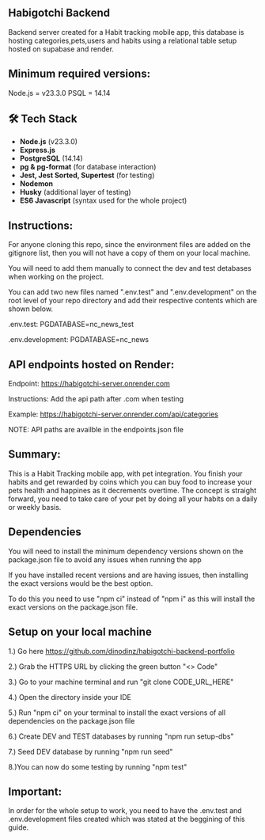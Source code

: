 
## Habigotchi Backend

Backend server created for a Habit tracking mobile app, this database is hosting categories,pets,users and habits using a relational table setup hosted on supabase and render.

## Minimum required versions:

Node.js = v23.3.0
PSQL = 14.14

## 🛠 Tech Stack
- **Node.js** (v23.3.0)
- **Express.js**
- **PostgreSQL** (14.14)
- **pg & pg-format** (for database interaction)
- **Jest, Jest Sorted, Supertest** (for testing)
- **Nodemon**
- **Husky** (additional layer of testing)
- **ES6 Javascript** (syntax used for the whole project)

## Instructions:

For anyone cloning this repo, since the environment files are added on the gitignore list, then you will not have a copy of them on your local machine.

You will need to add them manually to connect the dev and test detabases when working on the project.

You can add two new files named ".env.test" and ".env.development" on the root level of your repo directory and add their respective contents which are shown below.

.env.test: PGDATABASE=nc_news_test

.env.development: PGDATABASE=nc_news

## API endpoints hosted on Render:

Endpoint: https://habigotchi-server.onrender.com

Instructions: Add the api path after .com when testing

Example: https://habigotchi-server.onrender.com/api/categories

NOTE: API paths are availble in the endpoints.json file

## Summary:

This is a Habit Tracking mobile app, with pet integration. You finish your habits and get rewarded by coins which you can buy food to increase your pets health and happines as it decrements overtime. The concept is straight forward, you need to take care of your pet by doing all your habits on a daily or weekly basis.

## Dependencies

You will need to install the minimum dependency versions shown on the package.json file to avoid any issues when running the app

If you have installed recent versions and are having issues, then installing the exact versions would be the best option.

To do this you need to use "npm ci" instead of "npm i" as this will install the exact versions on the package.json file.

## Setup on your local machine

1.) Go here https://github.com/dinodinz/habigotchi-backend-portfolio

2.) Grab the HTTPS URL by clicking the green button "<> Code"

3.) Go to your machine terminal and run "git clone CODE_URL_HERE"

4.) Open the directory inside your IDE

5.) Run "npm ci" on your terminal to install the exact versions of all dependencies on the package.json file

6.) Create DEV and TEST databases by running "npm run setup-dbs"

7.) Seed DEV database by running "npm run seed"

8.)You can now do some testing by running "npm test"

## Important:
In order for the whole setup to work, you need to have the .env.test and .env.development files created which was stated at the beggining of this guide.
